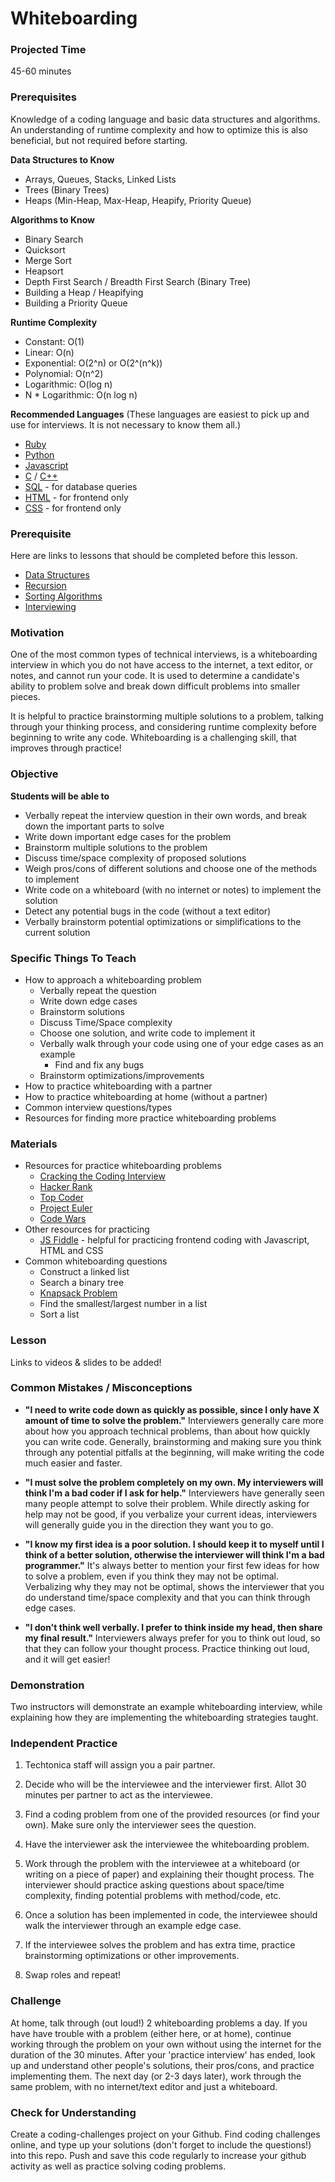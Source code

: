 # Whiteboarding

### Projected Time
45-60 minutes


### Prerequisites
Knowledge of a coding language and basic data structures and algorithms. An understanding of runtime complexity and how to optimize this is also beneficial, but not required before starting.

**Data Structures to Know**
- Arrays, Queues, Stacks, Linked Lists
- Trees (Binary Trees)
- Heaps (Min-Heap, Max-Heap, Heapify, Priority Queue)

**Algorithms to Know**
- Binary Search
- Quicksort
- Merge Sort
- Heapsort
- Depth First Search / Breadth First Search (Binary Tree)
- Building a Heap / Heapifying
- Building a Priority Queue

**Runtime Complexity**
- Constant: O(1)
- Linear: O(n)
- Exponential: O(2^n) or O(2^(n^k))
- Polynomial: O(n^2)
- Logarithmic: O(log n)
- N * Logarithmic: O(n log n)

**Recommended Languages**
(These languages are easiest to pick up and use for interviews. It is not necessary to know them all.)
- [Ruby](https://www.ruby-lang.org/en/documentation/quickstart/)
- [Python](https://www.learnpython.org/)
- [Javascript](http://www.learn-js.org/)
- [C](http://www.learn-c.org/) / [C++](http://www.learncpp.com/)
- [SQL](https://www.w3schools.com/sql/) - for database queries
- [HTML](https://www.w3schools.com/html/) - for frontend only
- [CSS](https://www.w3schools.com/css/) - for frontend only


### Prerequisite
Here are links to lessons that should be completed before this lesson.
- [Data Structures](https://github.com/Techtonica/curriculum/tree/master/data-structures)
- [Recursion](https://github.com/Techtonica/curriculum/blob/master/recursion/lesson_plan.md)
- [Sorting Algorithms](https://github.com/Techtonica/curriculum/blob/master/sorting-algorithms/lesson-plan.md)
- [Interviewing](https://github.com/Techtonica/curriculum/blob/master/interviewing/interviewing.md)


### Motivation
One of the most common types of technical interviews, is a whiteboarding interview in which you do not have access to the internet, a text editor, or notes, and cannot run your code. It is used to determine a candidate's ability to problem solve and break down difficult problems into smaller pieces.

It is helpful to practice brainstorming multiple solutions to a problem, talking through your thinking process, and considering runtime complexity before beginning to write any code. Whiteboarding is a challenging skill, that improves through practice!


### Objective
**Students will be able to**
- Verbally repeat the interview question in their own words, and break down the important parts to solve
- Write down important edge cases for the problem
- Brainstorm multiple solutions to the problem
- Discuss time/space complexity of proposed solutions
- Weigh pros/cons of different solutions and choose one of the methods to implement
- Write code on a whiteboard (with no internet or notes) to implement the solution
- Detect any potential bugs in the code (without a text editor)
- Verbally brainstorm potential optimizations or simplifications to the current solution


### Specific Things To Teach
- How to approach a whiteboarding problem
	- Verbally repeat the question
	- Write down edge cases
	- Brainstorm solutions
	- Discuss Time/Space complexity
	- Choose one solution, and write code to implement it
	- Verbally walk through your code using one of your edge cases as an example
		- Find and fix any bugs
	- Brainstorm optimizations/improvements
- How to practice whiteboarding with a partner
- How to practice whiteboarding at home (without a partner)
- Common interview questions/types
- Resources for finding more practice whiteboarding problems


### Materials

- Resources for practice whiteboarding problems
	- [Cracking the Coding Interview](https://inspirit.net.in/books/placements/Cracking%20the%20Coding%20Interview.pdf)
	- [Hacker Rank](https://www.hackerrank.com)
	- [Top Coder](https://www.topcoder.com/challenges/)
	- [Project Euler](https://projecteuler.net/)
	- [Code Wars](https://www.codewars.com/)
- Other resources for practicing
	- [JS Fiddle](https://jsfiddle.net/) - helpful for practicing frontend coding with Javascript, HTML and CSS
- Common whiteboarding questions
	- Construct a linked list
	- Search a binary tree
	- [Knapsack Problem](https://www.geeksforgeeks.org/knapsack-problem/)
	- Find the smallest/largest number in a list
	- Sort a list


### Lesson

Links to videos & slides to be added!


### Common Mistakes / Misconceptions

- **"I need to write code down as quickly as possible, since I only have X amount of time to solve the problem."** Interviewers generally care more about how you approach technical problems, than about how quickly you can write code. Generally, brainstorming and making sure you think through any potential pitfalls at the beginning, will make writing the code much easier and faster.

- **"I must solve the problem completely on my own. My interviewers will think I'm a bad coder if I ask for help."** Interviewers have generally seen many people attempt to solve their problem. While directly asking for help may not be good, if you verbalize your current ideas, interviewers will generally guide you in the direction they want you to go.

- **"I know my first idea is a poor solution. I should keep it to myself until I think of a better solution, otherwise the interviewer will think I'm a bad programmer."** It's always better to mention your first few ideas for how to solve a problem, even if you think they may not be optimal. Verbalizing why they may not be optimal, shows the interviewer that you do understand time/space complexity and that you can think through edge cases.

- **"I don't think well verbally. I prefer to think inside my head, then share my final result."** Interviewers always prefer for you to think out loud, so that they can follow your thought process. Practice thinking out loud, and it will get easier!


### Demonstration

Two instructors will demonstrate an example whiteboarding interview, while explaining how they are implementing the whiteboarding strategies taught.


### Independent Practice

1. Techtonica staff will assign you a pair partner.

2. Decide who will be the interviewee and the interviewer first. Allot 30 minutes per partner to act as the interviewee.

3. Find a coding problem from one of the provided resources (or find your own). Make sure only the interviewer sees the question.

4. Have the interviewer ask the interviewee the whiteboarding problem.

5. Work through the problem with the interviewee at a whiteboard (or writing on a piece of paper) and explaining their thought process. The interviewer should practice asking questions about space/time complexity, finding potential problems with method/code, etc.

6. Once a solution has been implemented in code, the interviewee should walk the interviewer through an example edge case.

6. If the interviewee solves the problem and has extra time, practice brainstorming optimizations or other improvements.

7. Swap roles and repeat!


### Challenge

At home, talk through (out loud!) 2 whiteboarding problems a day. If you have have trouble with a problem (either here, or at home), continue working through the problem on your own without using the internet for the duration of the 30 minutes. After your 'practice interview' has ended, look up and understand other people's solutions, their pros/cons, and practice implementing them. The next day (or 2-3 days later), work through the same problem, with no internet/text editor and just a whiteboard.


### Check for Understanding

Create a coding-challenges project on your Github. Find coding challenges online, and type up your solutions (don't forget to include the questions!) into this repo. Push and save this code regularly to increase your github activity as well as practice solving coding problems.
